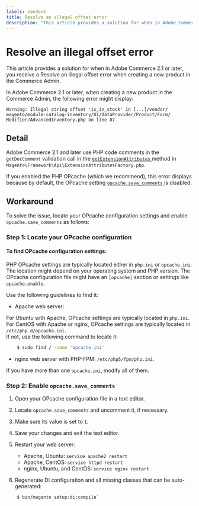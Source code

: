 ```yaml
---
labels: zendesk
title: Resolve an illegal offset error
description: "This article provides a solution for when in Adobe Commerce 2.1 or later, you receive a Resolve an illegal offset error when creating a new product in the Commerce Admin."
---
```


# Resolve an illegal offset error

This article provides a solution for when in Adobe Commerce 2.1 or later, you receive a Resolve an illegal offset error when creating a new product in the Commerce Admin.

In Adobe Commerce 2.1 or later, when creating a new product in the Commerce Admin, the following error might display:

```text
Warning: Illegal string offset 'is_in_stock' in [...]/vendor/
magento/module-catalog-inventory/Ui/DataProvider/Product/Form/
Modifier/AdvancedInventory.php on line 87
```

## Detail

Adobe Commerce 2.1 and later use PHP code comments in the `getDocComment` validation call in the [ `getExtensionAttributes` ](https://github.com/magento/magento2/blob/2.3/lib/internal/Magento/Framework/Api/ExtensionAttributesFactory.php#L64-L73) method in `Magento\Framework\Api\ExtensionAttributesFactory.php`.

If you enabled the PHP OPcache (which we recommend), this error displays because by default, the OPcache setting [ `opcache.save_comments` ](http://php.net/manual/en/opcache.configuration.php#ini.opcache.save_comments) is disabled.

## Workaround

To solve the issue, locate your OPcache configuration settings and enable `opcache.save_comments` as follows:

### Step 1: Locate your OPcache configuration

#### To find OPcache configuration settings:

PHP OPcache settings are typically located either in `php.ini` or `opcache.ini`. The location might depend on your operating system and PHP version. The OPcache configuration file might have an `[opcache]` section or settings like `opcache.enable`.

Use the following guidelines to find it:

* Apache web server:<br>

For Ubuntu with Apache, OPcache settings are typically located in `php.ini`.<br>
For CentOS with Apache or nginx, OPcache settings are typically located in `/etc/php.d/opcache.ini`.<br>
If not, use the following command to locate it:

```bash
    $ sudo find / -name 'opcache.ini'
```

* nginx web server with PHP-FPM: `/etc/php5/fpm/php.ini`.

If you have more than one `opcache.ini`, modify all of them.


### Step 2: Enable `opcache.save_comments`

1. Open your OPcache configuration file in a text editor.
1. Locate `opcache.save_comments` and uncomment it, if necessary.
1. Make sure its value is set to `1`.
1. Save your changes and exit the text editor.
1. Restart your web server:

    * Apache, Ubuntu: `service apache2 restart`
    * Apache, CentOS: `service httpd restart`
    * nginx, Ubuntu, and CentOS: `service nginx restart`

1. Regenerate DI configuration and all missing classes that can be auto-generated:

```bash
    $ bin/magento setup:di:compile`
```